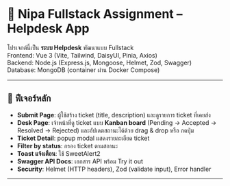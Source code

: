 # 📝 Nipa Fullstack Assignment – Helpdesk App

โปรเจกต์นี้เป็น **ระบบ Helpdesk** พัฒนาแบบ Fullstack  
Frontend: Vue 3 (Vite, Tailwind, DaisyUI, Pinia, Axios)  
Backend: Node.js (Express.js, Mongoose, Helmet, Zod, Swagger)  
Database: MongoDB (container ผ่าน Docker Compose)

---

## 🚀 ฟีเจอร์หลัก
- **Submit Page**: ผู้ใช้สร้าง ticket (title, description) และดูรายการ ticket ที่เคยส่ง
- **Desk Page**: เจ้าหน้าที่ดู ticket แบบ **Kanban board** (Pending → Accepted → Resolved → Rejected) และอัปเดตสถานะได้ด้วย drag & drop หรือ กดปุ่ม
- **Ticket Detail**: popup modal แสดงรายละเอียด ticket
- **Filter by status**: กรอง ticket ตามสถานะ
- **Toast แจ้งเตือน**: ใช้ SweetAlert2
- **Swagger API Docs**: เอกสาร API พร้อม Try it out
- **Security**: Helmet (HTTP headers), Zod (validate input), Error handler

---
